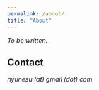 ```yaml
---
permalink: /about/
title: "About"
---
```


*To be written.*

## Contact

*nyunesu (at) gmail (dot) com*
